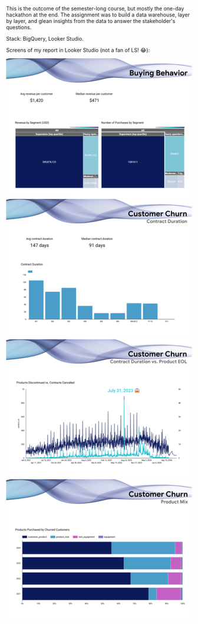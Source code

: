 This is the outcome of the semester-long course, but mostly the one-day hackathon at the end. The assignment was to build a data warehouse, layer by layer, and glean insights from the data to answer the stakeholder's questions.

Stack: BigQuery, Looker Studio.

Screens of my report in Looker Studio (not a fan of LS! 😂):

![01](img\de_01_buying_behavior.png)
![02](img\de_02_customer_churn.png)
![03](img\de_03_customer_churn.png)
![04](img\de_04_customer_churn.png)
